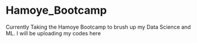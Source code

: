 # Hamoye_Bootcamp
Currently Taking the Hamoye Bootcamp to brush up my Data Science and ML. I will be uploading my codes here
